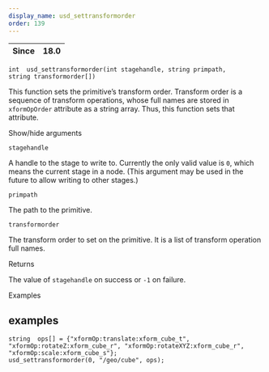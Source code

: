 ```yaml
---
display_name: usd_settransformorder
order: 139
---
```

| Since | 18.0 |
| --- | --- |

`int  usd_settransformorder(int stagehandle, string primpath, string transformorder[])`

This function sets the primitive’s transform order. Transform order is a sequence of transform operations, whose full names are stored in `xformOpOrder` attribute as a string array. Thus, this function sets that attribute.

Show/hide arguments

`stagehandle`

A handle to the stage to write to. Currently the only valid value is `0`, which means the current stage in a node. (This argument may be used in the future to allow writing to other stages.)

`primpath`

The path to the primitive.

`transformorder`

The transform order to set on the primitive. It is a list of transform operation full names.

Returns

The value of `stagehandle` on success or `-1` on failure.

Examples

## examples

```vex
string  ops[] = {"xformOp:translate:xform_cube_t", "xformOp:rotateZ:xform_cube_r", "xformOp:rotateXYZ:xform_cube_r", "xformOp:scale:xform_cube_s"};
usd_settransformorder(0, "/geo/cube", ops);

```
